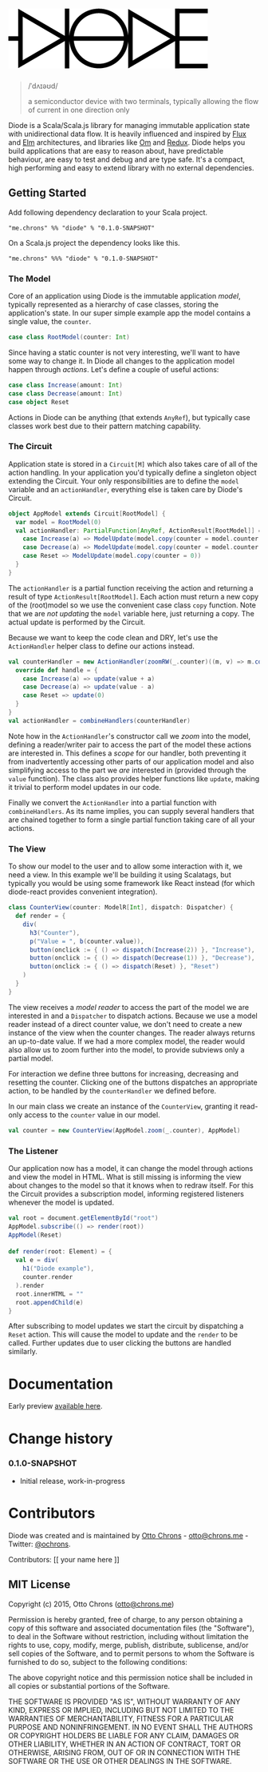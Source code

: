 # ![Diode](./doc/images/diode-logo-big.png)

> /ˈdʌɪəʊd/
>
> a semiconductor device with two terminals, typically allowing the flow of current in one direction only

Diode is a Scala/Scala.js library for managing immutable application state with unidirectional data flow. It is heavily influenced and inspired by
[Flux](https://facebook.github.io/flux/) and [Elm](https://github.com/evancz/elm-architecture-tutorial/) architectures, and libraries like
[Om](https://github.com/omcljs/om) and [Redux](https://github.com/rackt/redux). Diode helps you build applications that are easy to reason about, have
predictable behaviour, are easy to test and debug and are type safe. It's a compact, high performing and easy to extend library with no external dependencies.

## Getting Started

Add following dependency declaration to your Scala project.

<pre><code class="lang-scala">"me.chrons" %% "diode" % "0.1.0-SNAPSHOT"</code></pre>

On a Scala.js project the dependency looks like this.

<pre><code class="lang-scala">"me.chrons" %%% "diode" % "0.1.0-SNAPSHOT"</code></pre>

### The Model

Core of an application using Diode is the immutable application _model_, typically represented as a hierarchy of case classes, storing the application's state.
In our super simple example app the model contains a single value, the `counter`.

```scala
case class RootModel(counter: Int)
```

Since having a static counter is not very interesting, we'll want to have some way to change it. In Diode all changes to the application model happen through
_actions_. Let's define a couple of useful actions:

```scala
case class Increase(amount: Int)
case class Decrease(amount: Int)
case object Reset
```

Actions in Diode can be anything (that extends `AnyRef`), but typically case classes work best due to their pattern matching capability.

### The Circuit

Application state is stored in a `Circuit[M]` which also takes care of all of the action handling. In your application you'd typically define a singleton object
extending the Circuit. Your only responsibilities are to define the `model` variable and an `actionHandler`, everything else is taken care by Diode's Circuit.
 
```scala
object AppModel extends Circuit[RootModel] {
  var model = RootModel(0)
  val actionHandler: PartialFunction[AnyRef, ActionResult[RootModel]] = {
    case Increase(a) => ModelUpdate(model.copy(counter = model.counter + a))
    case Decrease(a) => ModelUpdate(model.copy(counter = model.counter - a))
    case Reset => ModelUpdate(model.copy(counter = 0))
  }
}
```

The `actionHandler` is a partial function receiving the action and returning a result of type `ActionResult[RootModel]`. Each action must return a new copy of
the (root)model so we use the convenient case class `copy` function. Note that we are _not updating_ the `model` variable here, just returning a copy. The
actual update is performed by the Circuit.

Because we want to keep the code clean and DRY, let's use the `ActionHandler` helper class to define our actions instead.

```scala
val counterHandler = new ActionHandler(zoomRW(_.counter)((m, v) => m.copy(counter = v))) {
  override def handle = {
    case Increase(a) => update(value + a)
    case Decrease(a) => update(value - a)
    case Reset => update(0)
  }
}
val actionHandler = combineHandlers(counterHandler)
```

Note how in the `ActionHandler`'s constructor call we _zoom_ into the model, defining a reader/writer pair to access the part of the model these actions are
interested in. This defines a _scope_ for our handler, both preventing it from inadvertently accessing other parts of our application model and also simplifying
access to the part we _are_ interested in (provided through the `value` function). The class also provides helper functions like `update`, making it trivial to
perform model updates in our code.

Finally we convert the `ActionHandler` into a partial function with `combineHandlers`. As its name implies, you can supply several handlers that are chained
together to form a single partial function taking care of all your actions.

### The View

To show our model to the user and to allow some interaction with it, we need a view. In this example we'll be building it using Scalatags, but typically you
would be using some framework like React instead (for which diode-react provides convenient integration).

```scala
class CounterView(counter: ModelR[Int], dispatch: Dispatcher) {
  def render = {
    div(
      h3("Counter"),
      p("Value = ", b(counter.value)),
      button(onclick := { () => dispatch(Increase(2)) }, "Increase"),
      button(onclick := { () => dispatch(Decrease(1)) }, "Decrease"),
      button(onclick := { () => dispatch(Reset) }, "Reset")
    )
  }
}
```

The view receives a _model reader_ to access the part of the model we are interested in and a `Dispatcher` to dispatch actions. Because we use a model reader
instead of a direct counter value, we don't need to create a new instance of the view when the counter changes. The reader always returns an up-to-date value.
If we had a more complex model, the reader would also allow us to zoom further into the model, to provide subviews only a partial model.

For interaction we define three buttons for increasing, decreasing and resetting the counter. Clicking one of the buttons dispatches an appropriate action, to
be handled by the `counterHandler` we defined before.

In our main class we create an instance of the `CounterView`, granting it read-only access to the `counter` value in our model.

```scala
val counter = new CounterView(AppModel.zoom(_.counter), AppModel)
```

### The Listener

Our application now has a model, it can change the model through actions and view the model in HTML. What is still missing is informing the view about changes
to the model so that it knows when to redraw itself. For this the Circuit provides a subscription model, informing registered listeners whenever the model is
updated.

```scala
val root = document.getElementById("root")
AppModel.subscribe(() => render(root))
AppModel(Reset)

def render(root: Element) = {
  val e = div(
    h1("Diode example"),
    counter.render
  ).render
  root.innerHTML = ""
  root.appendChild(e)
}
```

After subscribing to model updates we start the circuit by dispatching a `Reset` action. This will cause the model to update and the `render` to be called.
Further updates due to user clicking the buttons are handled similarly.

# Documentation

Early preview [available here](http://ochrons.github.io/diode/index.html).

# Change history

### 0.1.0-SNAPSHOT
- Initial release, work-in-progress

# Contributors

Diode was created and is maintained by [Otto Chrons](https://github.com/ochrons) - otto@chrons.me - Twitter: [@ochrons](https://twitter.com/ochrons).

Contributors: [[ your name here ]]

## MIT License

Copyright (c) 2015, Otto Chrons (otto@chrons.me)

Permission is hereby granted, free of charge, to any person obtaining a copy of this software and associated documentation files (the "Software"), to deal in 
the Software without restriction, including without limitation the rights to use, copy, modify, merge, publish, distribute, sublicense, and/or sell copies of 
the Software, and to permit persons to whom the Software is furnished to do so, subject to the following conditions:

The above copyright notice and this permission notice shall be included in all copies or substantial portions of the Software.

THE SOFTWARE IS PROVIDED "AS IS", WITHOUT WARRANTY OF ANY KIND, EXPRESS OR IMPLIED, INCLUDING BUT NOT LIMITED TO THE WARRANTIES OF MERCHANTABILITY, FITNESS 
FOR A PARTICULAR PURPOSE AND NONINFRINGEMENT. IN NO EVENT SHALL THE AUTHORS OR COPYRIGHT HOLDERS BE LIABLE FOR ANY CLAIM, DAMAGES OR OTHER LIABILITY, WHETHER 
IN AN ACTION OF CONTRACT, TORT OR OTHERWISE, ARISING FROM, OUT OF OR IN CONNECTION WITH THE SOFTWARE OR THE USE OR OTHER DEALINGS IN THE SOFTWARE.
